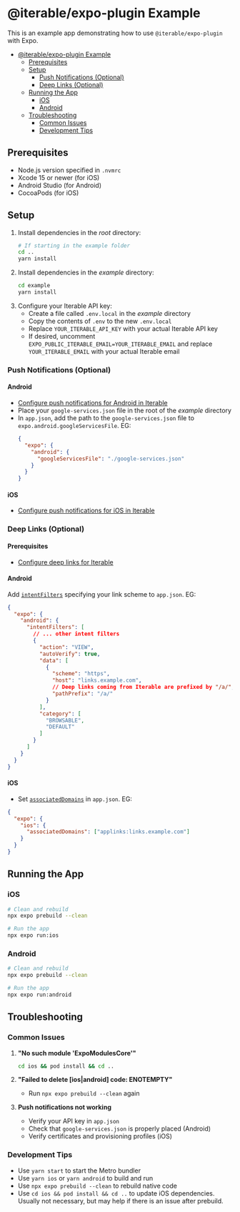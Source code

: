 # @iterable/expo-plugin Example

This is an example app demonstrating how to use `@iterable/expo-plugin` with
Expo.



<!-- @import "[TOC]" {cmd="toc" depthFrom=1 depthTo=3 orderedList=false} -->

<!-- code_chunk_output -->

- [@iterable/expo-plugin Example](#iterableexpo-plugin-example)
  - [Prerequisites](#prerequisites)
  - [Setup](#setup)
    - [Push Notifications (Optional)](#push-notifications-optional)
    - [Deep Links (Optional)](#deep-links-optional)
  - [Running the App](#running-the-app)
    - [iOS](#ios-2)
    - [Android](#android-2)
  - [Troubleshooting](#troubleshooting)
    - [Common Issues](#common-issues)
    - [Development Tips](#development-tips)

<!-- /code_chunk_output -->



## Prerequisites

- Node.js version specified in `.nvmrc`
- Xcode 15 or newer (for iOS)
- Android Studio (for Android)
- CocoaPods (for iOS)

## Setup

1. Install dependencies in the *root* directory:
    ```bash
    # If starting in the example folder 
    cd ..
    yarn install
    ```
2. Install dependencies in the *example* directory:
    ```bash
    cd example
    yarn install
    ```
3. Configure your Iterable API key:
   - Create a file called `.env.local` in the *example* directory
   - Copy the contents of `.env` to the new `.env.local`
   - Replace `YOUR_ITERABLE_API_KEY` with your actual Iterable API key
   - If desired, uncomment `EXPO_PUBLIC_ITERABLE_EMAIL=YOUR_ITERABLE_EMAIL` and
     replace `YOUR_ITERABLE_EMAIL` with your actual Iterable email

### Push Notifications (Optional)

#### Android
- [Configure push notifications for Android in Iterable](https://support.iterable.com/hc/en-us/articles/115000331943-Setting-up-Android-Push-Notifications)
- Place your `google-services.json` file in the root of the *example*
  directory
- In `app.json`, add the path to the `google-services.json` file to
  `expo.android.googleServicesFile`.  EG:
  ```json
  {
    "expo": {
      "android": {
        "googleServicesFile": "./google-services.json"
      }
    }
  }
  ```
#### iOS 
- [Configure push notifications for iOS in Iterable](https://support.iterable.com/hc/en-us/articles/115000315806-Setting-up-iOS-Push-Notifications)

### Deep Links (Optional)

#### Prerequisites
- [Configure deep links for Iterable](https://support.iterable.com/hc/en-us/articles/115002651226-Configuring-Deep-Links-for-Email-or-SMS)

#### Android

Add [`intentFilters`](https://docs.expo.dev/linking/android-app-links/)
specifying your link scheme to `app.json`.  EG:

```json
{
  "expo": {
    "android": {
      "intentFilters": [
        // ... other intent filters
        {
          "action": "VIEW",
          "autoVerify": true,
          "data": [
            {
              "scheme": "https",
              "host": "links.example.com",
              // Deep links coming from Iterable are prefixed by "/a/", so include this as the "pathPrefix".
              "pathPrefix": "/a/"
            }
          ],
          "category": [
            "BROWSABLE",
            "DEFAULT"
          ]
        }
      ]
    }
  }
}
```

#### iOS 
- Set [`associatedDomains`](https://docs.expo.dev/linking/ios-universal-links/) in `app.json`.  EG:
```json
{
  "expo": {
    "ios": {
      "associatedDomains": ["applinks:links.example.com"]
    }
  }
}
```

## Running the App

### iOS

```bash
# Clean and rebuild
npx expo prebuild --clean

# Run the app
npx expo run:ios
```

### Android

```bash
# Clean and rebuild
npx expo prebuild --clean

# Run the app
npx expo run:android
```

## Troubleshooting

### Common Issues

1. **"No such module 'ExpoModulesCore'"**
   ```bash
   cd ios && pod install && cd ..
   ```

2. **"Failed to delete [ios|android] code: ENOTEMPTY"**
   - Run `npx expo prebuild --clean` again

3. **Push notifications not working**
   - Verify your API key in `app.json`
   - Check that `google-services.json` is properly placed (Android)
   - Verify certificates and provisioning profiles (iOS)

### Development Tips

- Use `yarn start` to start the Metro bundler
- Use `yarn ios` or `yarn android` to build and run
- Use `npx expo prebuild --clean` to rebuild native code
- Use `cd ios && pod install && cd ..` to update iOS dependencies.  Usually not
  necessary, but may help if there is an issue after prebuild.